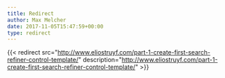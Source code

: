 ```yaml
---
title: Redirect
author: Max Melcher
date: 2017-11-05T15:47:59+00:00
type: redirect
---
```

{{< redirect src="http://www.eliostruyf.com/part-1-create-first-search-refiner-control-template/" description="http://www.eliostruyf.com/part-1-create-first-search-refiner-control-template/" >}}
